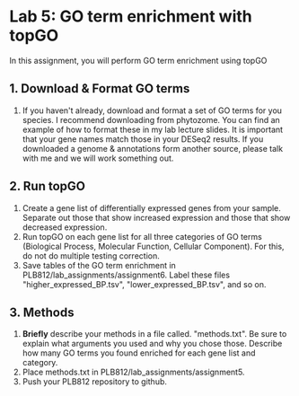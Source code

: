 # Lab 5: GO term enrichment with topGO

In this assignment, you will perform GO term enrichment using topGO

## 1. Download & Format GO terms 

1. If you haven't already, download and format a set of GO terms for you species. I recommend downloading from phytozome. You can find an example of how to format these in my lab lecture slides. It is important that your gene names match those in your DESeq2 results. If you downloaded a genome & annotations form another source, please talk with me and we will work something out.   

## 2. Run topGO 

1. Create a gene list of differentially expressed genes from your sample. Separate out those that show increased expression and those that show decreased expression.  
2. Run topGO on each gene list for all three categories of GO terms (Biological Process, Molecular Function, Cellular Component). For this, do not do multiple testing correction.  
3. Save tables of the GO term enrichment in PLB812/lab_assignments/assignment6. Label these files "higher_expressed_BP.tsv", "lower_expressed_BP.tsv", and so on.  

## 3. Methods  

1. __Briefly__ describe your methods in a file called. "methods.txt". Be sure to explain what arguments you used and why you chose those. Describe how many GO terms you found enriched for each gene list and category.  
2. Place methods.txt in PLB812/lab_assignments/assignment5.  
3. Push your PLB812 repository to github.  

